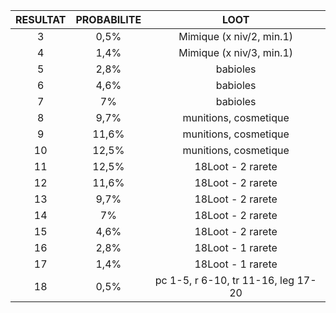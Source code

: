 

|  RESULTAT  |  PROBABILITE  |  LOOT  |
|:--------: | :-----------:| :-----:|
|3	| 0,5% | Mimique (x niv/2, min.1) |
|4	| 1,4% | Mimique (x niv/3, min.1) |
|5	| 2,8% | babioles |
|6	| 4,6% | babioles |
|7	| 7% | babioles |
|8	| 9,7% | munitions, cosmetique |
|9	| 11,6% | munitions, cosmetique |
|10 | 12,5% | munitions, cosmetique |
|11	| 12,5% | 18Loot - 2 rarete |
|12	| 11,6% | 18Loot - 2 rarete |
|13	|9,7% | 18Loot - 2 rarete |
|14	|7% | 18Loot - 2 rarete |
|15	|4,6% | 18Loot - 2 rarete |
|16	|2,8% | 18Loot - 1 rarete |
|17	|1,4% | 18Loot - 1 rarete |
|18	|0,5% | pc 1-5, r 6-10, tr 11-16, leg 17-20|

